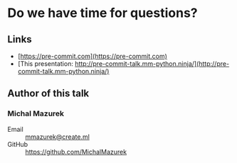 # Do we have time for questions?

## Links

- [https://pre-commit.com](https://pre-commit.com)
- [This presentation: http://pre-commit-talk.mm-python.ninja/](http://pre-commit-talk.mm-python.ninja/)

## Author of this talk

<h3>Michal Mazurek</h3>
<dl>
    <dt>Email</dt>
    <dd><a href="mailto:mmazurek@create.ml">mmazurek@create.ml</a></dd>
    <dt>GitHub</dt>
    <dd><a href="https://github.com/MichalMazurek">https://github.com/MichalMazurek</a></dd>
</dl>
